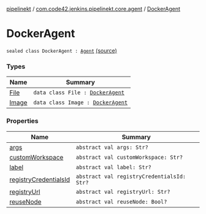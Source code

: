 [pipelinekt](../../index.md) / [com.code42.jenkins.pipelinekt.core.agent](../index.md) / [DockerAgent](./index.md)

# DockerAgent

`sealed class DockerAgent : `[`Agent`](../../com.code42.jenkins.pipelinekt.core/-agent.md) [(source)](https://github.com/code42/pipelinekt/tree/master/core/src/main/kotlin/com/code42/jenkins/pipelinekt/core/agent/DockerAgent.kt#L7)

### Types

| Name | Summary |
|---|---|
| [File](-file/index.md) | `data class File : `[`DockerAgent`](./index.md) |
| [Image](-image/index.md) | `data class Image : `[`DockerAgent`](./index.md) |

### Properties

| Name | Summary |
|---|---|
| [args](args.md) | `abstract val args: Str?` |
| [customWorkspace](custom-workspace.md) | `abstract val customWorkspace: Str?` |
| [label](label.md) | `abstract val label: Str?` |
| [registryCredentialsId](registry-credentials-id.md) | `abstract val registryCredentialsId: Str?` |
| [registryUrl](registry-url.md) | `abstract val registryUrl: Str?` |
| [reuseNode](reuse-node.md) | `abstract val reuseNode: Bool?` |
